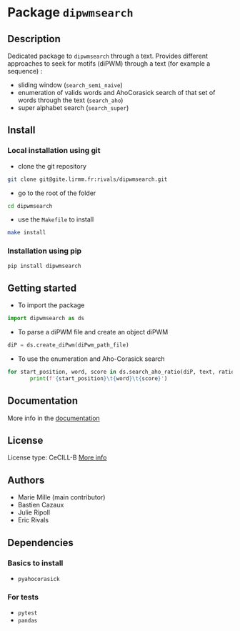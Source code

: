 # Package `dipwmsearch`

## Description
Dedicated package to `dipwmsearch` through a text. Provides different approaches to seek for motifs (diPWM) through a text (for example a sequence) :
- sliding window (`search_semi_naive`)
- enumeration of valids words and AhoCorasick search of that set of words through the text (`search_aho`)
- super alphabet search (`search_super`)

## Install
### Local installation using git

- clone the git repository
```bash
git clone git@gite.lirmm.fr:rivals/dipwmsearch.git
```
- go to the root of the folder
```bash
cd dipwmsearch
```

- use the `Makefile` to install
```bash
make install
```

### Installation using pip

```bash
pip install dipwmsearch
```


## Getting started

- To import the package
```python
import dipwmsearch as ds
```

- To parse a diPWM file and create an object diPWM
```python
diP = ds.create_diPwm(diPwm_path_file)
```

- To use the enumeration and Aho-Corasick search
```python
for start_position, word, score in ds.search_aho_ratio(diP, text, ratio):
	   print(f'{start_position}\t{word}\t{score}')
```

## Documentation
More info in the [documentation](https://rivals.lirmm.net/dipwmsearch/)

## License
License type: CeCILL-B
[More info](https://cecill.info/licences/Licence_CeCILL-B_V1-en.html)

## Authors

- Marie Mille (main contributor)
- Bastien Cazaux
- Julie Ripoll
- Eric Rivals

## Dependencies
### Basics to install
- `pyahocorasick`

### For tests
- `pytest`
- `pandas`
